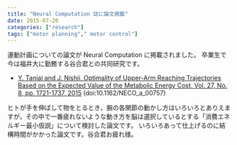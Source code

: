 ```yaml
---
title: "Neural Computation 誌に論文掲載"
date: 2015-07-20
categories: ["research"]
tags: ["motor planning"," motor control"]
---
```


運動計画についての論文が Neural Computation に掲載されました。
卒業生で今は福井大に勤務する谷合君との共同研究です。

<!--more-->

- [Y. Taniai and J. Nishii, Optimality of Upper-Arm Reaching Trajectories Based on the Expected Value of the Metabolic Energy Cost, Vol. 27, No. 8, pp. 1721-1737, 2015](http://www.mitpressjournals.org/doi/abs/10.1162/NECO_a_00757#.VdSXsFrtmko)
(doi:10.1162/NECO_a_00757)

ヒトが手を伸ばして物をとるとき，腕の各関節の動かし方はいろいろとありえますが，その中で一番疲れないような動き方を脳は選択しているとする「消費エネルギー最小仮説」について検討した論文です。
いろいろあって仕上げるのに結構時間がかかった論文です。谷合君お疲れ様。
